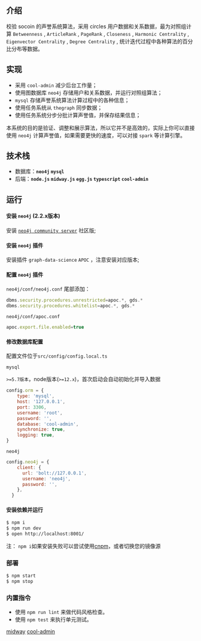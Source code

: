 ## 介绍

校验 socoin 的声誉系统算法，采用 circles 用户数据和关系数据，最为对照组计算 `Betweenness` , `ArticleRank` , `PageRank` , `Closeness` , `Harmonic Centrality` , `Eigenvector Centrality` , `Degree Centrality` , 统计迭代过程中各种算法的百分比分布等数据。

## 实现

- 采用 `cool-admin` 减少后台工作量；
- 使用图数据库 `neo4j` 存储用户和关系数据，并运行对照组算法；
- `mysql` 存储声誉系统算法计算过程中的各种信息；
- 使用任务系统从 `thegraph` 同步数据；
- 使用任务系统分步分批计算声誉值，并保存结果信息；

本系统的目的是验证、调整和展示算法，所以它并不是高效的，实际上你可以直接使用 `neo4j` 计算声誉值，如果需要更快的速度，可以对接 `spark` 等计算引擎。

## 技术栈

* 数据库：**`neo4j` `mysql`**
* 后端：**`node.js` `midway.js` `egg.js` `typescript` `cool-admin`**

## 运行

#### 安装 `neo4j` (2.2.x版本)

安装 [`neo4j community server`](https://neo4j.com/download-center/#community) 社区版;

#### 安装 `neo4j` 插件

安装插件 `graph-data-science` `APOC` ，注意安装对应版本;

#### 配置 `neo4j` 插件

`neo4j/conf/neo4j.conf` 尾部添加：

```js
dbms.security.procedures.unrestricted=apoc.*, gds.*
dbms.security.procedures.whitelist=apoc.*, gds.*
```

`neo4j/conf/apoc.conf`

```js
apoc.export.file.enabled=true
```

#### 修改数据库配置

配置文件位于`src/config/config.local.ts`

`mysql` 

`>=5.7版本`，node版本(`>=12.x`)，首次启动会自动初始化并导入数据

```js
config.orm = {
    type: 'mysql',
    host: '127.0.0.1',
    port: 3306,
    username: 'root',
    password: '',
    database: 'cool-admin',
    synchronize: true,
    logging: true,
}
```

`neo4j`

```js
config.neo4j = {
    client: {
      url: 'bolt://127.0.0.1',
      username: 'neo4j',
      password: '',
    },
  }
```

#### 安装依赖并运行

```bash
$ npm i
$ npm run dev
$ open http://localhost:8001/
```

注： `npm i`如果安装失败可以尝试使用[cnpm](https://developer.aliyun.com/mirror/NPM?from=tnpm)，或者切换您的镜像源

### 部署

```bash
$ npm start
$ npm stop
```

### 内置指令

- 使用 `npm run lint` 来做代码风格检查。
- 使用 `npm test` 来执行单元测试。


[midway](https://midwayjs.org)
[cool-admin](https://www.cool-js.com)
